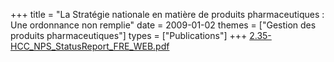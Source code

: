 +++
title = "La Stratégie nationale en matière de produits pharmaceutiques : Une ordonnance non remplie"
date = 2009-01-02
themes = ["Gestion des produits pharmaceutiques"]
types = ["Publications"]
+++
[2.35-HCC\_NPS\_StatusReport\_FRE\_WEB.pdf](/files/2.35-HCC_NPS_StatusReport_FRE_WEB.pdf)
